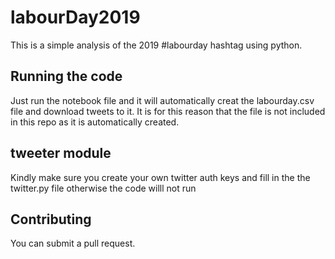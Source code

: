 # labourDay2019
This is a simple analysis of the 2019 #labourday hashtag using python.

## Running the code
Just run the notebook file and it will automatically creat the labourday.csv file and download tweets to it. It is for this reason that the file is not included in this repo as it is automatically created.

## tweeter module
Kindly make sure you create your own twitter auth keys and fill in the the twitter.py file otherwise the code willl not run

## Contributing
You can submit a pull request.
